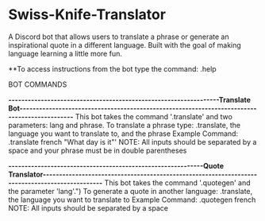 # Swiss-Knife-Translator
A Discord bot that allows users to translate a phrase or generate an inspirational quote in a different language. Built with the goal of making language learning a little more fun.

**To access instructions from the bot type the command: .help

BOT COMMANDS

**-----------------------------------------------------------------Translate Bot---------------------------------------------------------------------------------------------**
This bot takes the command '.translate' and two parameters: lang and phrase.
To translate a phrase type: .translate, the language you want to translate to, and the phrase
Example Command: .translate french "What day is it"'
NOTE: All inputs should be separated by a space and your phrase must be in double parentheses

**------------------------------------------------------------Quote Translator-----------------------------------------------------------------------------------------------**
This bot takes the command '.quotegen' and the parameter 'lang'.")
To generate a quote in another language: .translate, the language you want to translate to
Example Command: .quotegen french
NOTE: All inputs should be separated by a space
